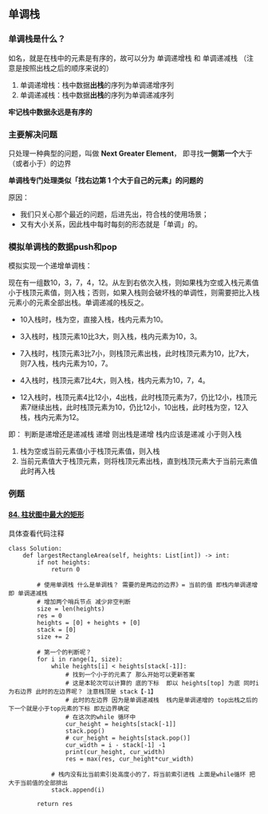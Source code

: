 ## 单调栈

### 单调栈是什么？

如名，就是在栈中的元素是有序的，故可以分为 单调递增栈 和 单调递减栈 （注意是按照出栈之后的顺序来说的）

1. 单调递增栈：栈中数据**出栈**的序列为单调递增序列
2. 单调递减栈：栈中数据**出栈**的序列为单调递减序列

**牢记栈中数据永远是有序的**



### 主要解决问题

只处理一种典型的问题，叫做 **Next Greater Element**， 即寻找**一侧第一个**大于（或者小于）的边界

**单调栈专门处理类似「找右边第 1 个大于自己的元素」的问题的**

原因：

- 我们只关心那个最近的问题，后进先出，符合栈的使用场景；
- 又有大小关系，因此栈中每时每刻的形态就是「单调」的。



### 模拟单调栈的数据push和pop

模拟实现一个递增单调栈：

现在有一组数10，3，7，4，12。从左到右依次入栈，则如果栈为空或入栈元素值小于栈顶元素值，则入栈；否则，如果入栈则会破坏栈的单调性，则需要把比入栈元素小的元素全部出栈。单调递减的栈反之。

- 10入栈时，栈为空，直接入栈，栈内元素为10。
- 3入栈时，栈顶元素10比3大，则入栈，栈内元素为10，3。

- 7入栈时，栈顶元素3比7小，则栈顶元素出栈，此时栈顶元素为10，比7大，则7入栈，栈内元素为10，7。

- 4入栈时，栈顶元素7比4大，则入栈，栈内元素为10，7，4。

- 12入栈时，栈顶元素4比12小，4出栈，此时栈顶元素为7，仍比12小，栈顶元素7继续出栈，此时栈顶元素为10，仍比12小，10出栈，此时栈为空，12入栈，栈内元素为12。



即： 判断是递增还是递减栈 递增 则出栈是递增 栈内应该是递减 小于则入栈 

1. 栈为空或当前元素值小于栈顶元素值，则入栈
2. 当前元素值大于栈顶元素，则将栈顶元素出栈，直到栈顶元素大于当前元素值 此时再入栈 



###  例题

#### [84. 柱状图中最大的矩形](https://leetcode-cn.com/problems/largest-rectangle-in-histogram/)



具体查看代码注释

```
class Solution:
    def largestRectangleArea(self, heights: List[int]) -> int:
        if not heights:
            return 0

        # 使用单调栈 什么是单调栈？ 需要的是两边的边界》= 当前的值 即栈内单调递增 即 单调递减栈
        # 增加两个哨兵节点 减少非空判断 
        size = len(heights)
        res = 0
        heights = [0] + heights + [0]
        stack = [0]
        size += 2 

        # 第一个的判断呢？ 
        for i in range(1, size):
            while heights[i] < heights[stack[-1]]:
                # 找到一个小于的元素了 那么开始可以更新答案 
                # 这是本轮次可以计算的 底的下标  即以 heights[top] 为底 同时i为右边界 此时的左边界呢？ 注意栈顶是 stack【-1】 
                # 此时的左边界 因为是单调递减栈  栈内是单调递增的 top出栈之后的下一个就是小于top元素的下标 即左边界确定
                # 在这次的while 循环中 
                cur_height = heights[stack[-1]] 
                stack.pop()
                # cur_height = heights[stack.pop()]
                cur_width = i - stack[-1] -1 
                print(cur_height, cur_width)
                res = max(res, cur_height*cur_width)
            
            # 栈内没有比当前索引处高度小的了，将当前索引进栈 上面是while循环 把大于当前值的全部排出 
            stack.append(i)
        
        return res 

```

